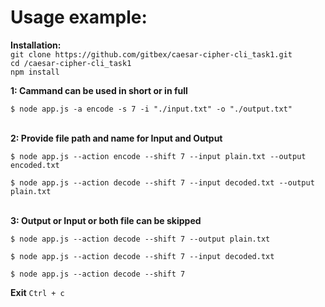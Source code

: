 
# Usage example:

**Installation:**  
```git clone https://github.com/gitbex/caesar-cipher-cli_task1.git```  
```cd /caesar-cipher-cli_task1```  
```npm install```  


**1: Cammand can be used in short or in full**

```$ node app.js -a encode -s 7 -i "./input.txt" -o "./output.txt"```
<br/><br/>

**2: Provide file path and name for Input and Output**

```$ node app.js --action encode --shift 7 --input plain.txt --output encoded.txt```

```$ node app.js --action decode --shift 7 --input decoded.txt --output plain.txt```
<br/><br/>

**3: Output or Input or both file can be skipped**

```$ node app.js --action decode --shift 7 --output plain.txt```

```$ node app.js --action decode --shift 7 --input decoded.txt```

```$ node app.js --action decode --shift 7```  

**Exit**
```Ctrl + c```
